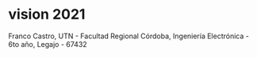 # vision 2021
Franco Castro,
UTN - Facultad Regional Córdoba,
Ingeniería Electrónica - 6to año,
Legajo - 67432
